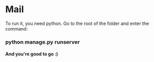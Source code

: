 # Mail

To run it, you need python.
Go to the root of the folder and enter the command:

### python manage.py runserver

#### And you're good to go :)
